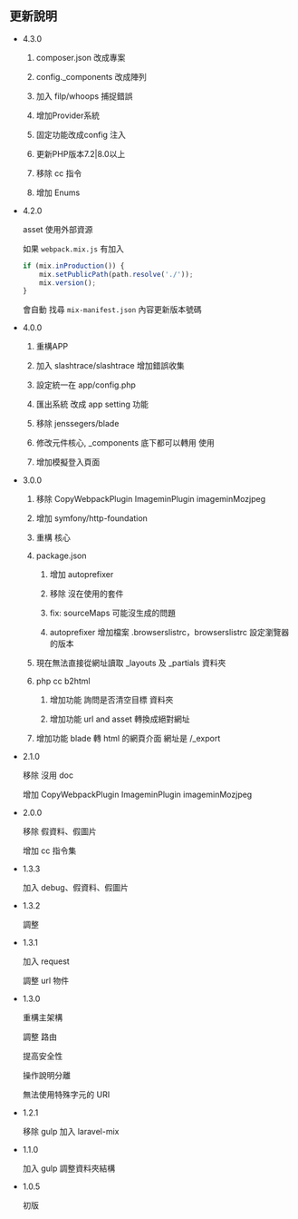 ## 更新說明 ##

* 4.3.0

  1. composer.json 改成專案

  2. config._components 改成陣列

  3. 加入 filp/whoops 捕捉錯誤

  4. 增加Provider系統
  
  5. 固定功能改成config 注入

  6. 更新PHP版本7.2|8.0以上
  
  7. 移除 cc 指令
  
  8. 增加 Enums

* 4.2.0

    asset 使用外部資源
    
    如果 `webpack.mix.js` 有加入
    
    ```javascript
    if (mix.inProduction()) {
        mix.setPublicPath(path.resolve('./'));
        mix.version();
    }
    ```
    
    會自動 找尋 `mix-manifest.json` 內容更新版本號碼

* 4.0.0
    
    1. 重構APP
    
    2. 加入 slashtrace/slashtrace 增加錯誤收集
    
    3. 設定統一在 app/config.php
    
    4. 匯出系統 改成 app setting 功能
    
    5. 移除 jenssegers/blade
    
    6. 修改元件核心, _components 底下都可以轉用 <x-xxx>使用
    
    7. 增加模擬登入頁面

* 3.0.0
    
    1. 移除 CopyWebpackPlugin ImageminPlugin imageminMozjpeg
    
    2. 增加 symfony/http-foundation
    
    3. 重構 核心
    
    4. package.json
        
        1. 增加 autoprefixer
        
        2. 移除 沒在使用的套件
        
        3. fix: sourceMaps 可能沒生成的問題
        
        4. autoprefixer 增加檔案 .browserslistrc，browserslistrc 設定瀏覽器的版本
        
    5. 現在無法直接從網址讀取 _layouts  及 _partials 資料夾
    
    6. php cc b2html
    
        1. 增加功能 詢問是否清空目標 資料夾
        
        2. 增加功能 url and asset 轉換成絕對網址
        
    7. 增加功能 blade 轉 html 的網頁介面 網址是 /_export

* 2.1.0

    移除 沒用 doc
    
    增加 CopyWebpackPlugin ImageminPlugin imageminMozjpeg

* 2.0.0

    移除 假資料、假圖片
    
    增加 cc 指令集

* 1.3.3

    加入 debug、假資料、假圖片

* 1.3.2

    調整

* 1.3.1

    加入 request
    
    調整 url 物件

* 1.3.0

    重構主架構
   
    調整 路由
    
    提高安全性
    
    操作說明分離
    
    無法使用特殊字元的 URI

* 1.2.1

    移除 gulp 加入 laravel-mix

* 1.1.0

    加入 gulp 調整資料夾結構

* 1.0.5

    初版